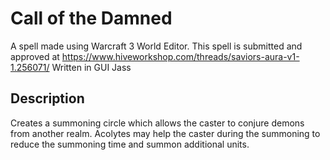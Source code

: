 # Call of the Damned
A spell made using Warcraft 3 World Editor. This spell is submitted and approved at https://www.hiveworkshop.com/threads/saviors-aura-v1-1.256071/ Written in GUI Jass

## Description
Creates a summoning circle which allows the caster to conjure demons from another realm. Acolytes may help the caster during the summoning to reduce the summoning time and summon additional units.
